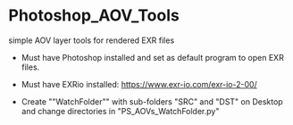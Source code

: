 # Photoshop_AOV_Tools
simple AOV layer tools for rendered EXR files

- Must have Photoshop installed and set as default program to open EXR files.

- Must have EXRio installed: https://www.exr-io.com/exr-io-2-00/

- Create ""WatchFolder"" with sub-folders "SRC" and "DST" on Desktop and change directories in "PS_AOVs_WatchFolder.py"
